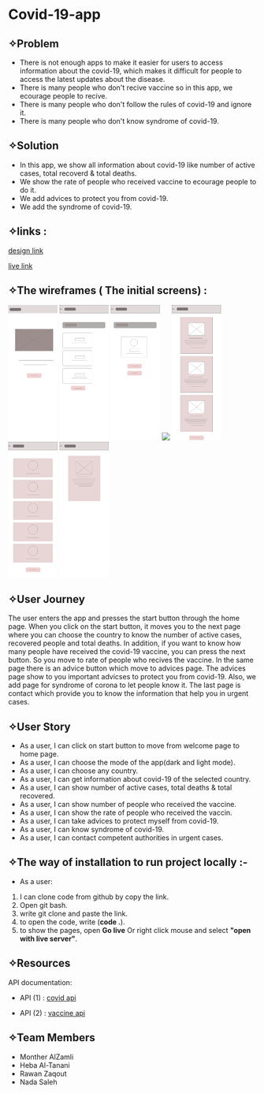# Covid-19-app

## ✧Problem

- There is not enough apps to make it easier for users to access information about the covid-19, which makes it difficult for people to access the latest updates about the disease.
- There is many people who don't recive vaccine so in this app, we ecourage people to recive.
- There is many people who don't follow the rules of covid-19 and ignore it.
- There is many people who don't know syndrome of covid-19.

## ✧Solution

- In this app, we show all information about covid-19 like number of active cases, total recoverd & total deaths.
- We show the rate of people who received vaccine to ecourage people to do it.
- We add advices to protect you from covid-19.
- We add the syndrome of covid-19.

## ✧links :

[design link](https://www.figma.com/file/xGo4z5C2UQMyTqf2TKuDFK/Covid-19-Team4?node-id=0%3A1)

[live link](https://gsg-fc03.github.io/Covid-19-app/)

## ✧The wireframes ( The initial screens) :

   <div>  
<img  width="100" src="assets/splash.png" >
<img  width="100"src="assets/home page.png">
<img width="100" src="assets/Covid Vaccine Tracker.png">
<img width="100" src="assets/Covid Vaccine Tracker – 1.png">
<img width="100" src="assets/Symptoms page.png">
<img width="100" src="assets/advice page.png">
<img width="100" src="assets/contact page.png">
</div>

## ✧User Journey

The user enters the app and presses the start button through the home page.
When you click on the start button, it moves you to the next page where you can choose the country to know the number of active cases, recovered people and total deaths.
In addition, if you want to know how many people have received the covid-19 vaccine, you can press the next button. So you move to rate of people who recives the vaccine. In the same page there is an advice button which move to advices page. The advices page show to you important advicses to protect you from covid-19.
Also, we add page for syndrome of corona to let people know it.
The last page is contact which provide you to know the information that help you in urgent cases.

## ✧User Story

- As a user, I can click on start button to move from welcome page to home page.
- As a user, I can choose the mode of the app(dark and light mode).
- As a user, I can choose any country.
- As a user, I can get information about covid-19 of the selected country.
- As a user, I can show number of active cases, total deaths & total recovered.
- As a user, I can show number of people who received the vaccine.
- As a user, I can show the rate of people who received the vaccin.
- As a user, I can take advices to protect myself from covid-19.
- As a user, I can know syndrome of covid-19.
- As a user, I can contact competent authorities in urgent cases.

## ✧The way of installation to run project locally :-

- As a user:

1. I can clone code from github by copy the link.
2. Open git bash.
3. write git clone and paste the link.
4. to open the code, write (**code .**).
5. to show the pages, open **Go live** Or right click mouse and select **"open with live server"**.

## ✧Resources

API documentation:

- API (1) : [covid api](https://covid-api.mmediagroup.fr/v1/cases)

- API (2) : [vaccine api](https://disease.sh/v3/covid-19/vaccine/coverage/countries?lastdays=1%E2%80%8F)

## ✧Team Members

- Monther AlZamli
- Heba Al-Tanani
- Rawan Zaqout
- Nada Saleh
